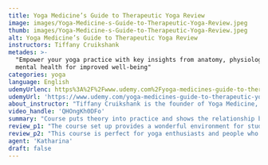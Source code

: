 ```yaml
---
title: Yoga Medicine’s Guide to Therapeutic Yoga Review
image: images/Yoga-Medicine-s-Guide-to-Therapeutic-Yoga-Review.jpeg
thumb: images/Yoga-Medicine-s-Guide-to-Therapeutic-Yoga-Review.jpeg
alt: Yoga Medicine’s Guide to Therapeutic Yoga Review
instructors: Tiffany Cruikshank
metades: >-
  "Empower your yoga practice with key insights from anatomy, physiology, &
  mental health for improved well-being"
categories: yoga
language: English
udemyUrlenc: https%3A%2F%2Fwww.udemy.com%2Fyoga-medicines-guide-to-therapeutic-yoga%2F
udemyUrl: 'https://www.udemy.com/yoga-medicines-guide-to-therapeutic-yoga/'
about_instructor: "Tiffany Cruikshank is the founder of Yoga Medicine, a community dedicated on combining the techniques of medicine with yoga. She had also published books about health and wellness. She has been featured in various TV shows and magazines for her work. Due to her extensive work, she was able to work with various people in entertainment, sports as well as medical professionals.  "
video_handle: 'QHOngKh0DFo'
summary: "Course puts theory into practice and shows the relationship between different systems of the body while providing a fulfilling environment for students."
review_p1: "The course set up provides a wonderful environment for students in learning. It was informative and shows the students how to put theory into practice. Relation between anatomy and yoga was also highlighted in the course which help deepen the students understanding about yoga medicine. It is amazing to learn how the different systems of the body work together efficiently while doing yoga. The mental aspect of each posture was also pointed out to help people become more aware in various aspects of practicing yoga. The handouts that were given provides an in-depth explanation as to what should be done by the body."
review_p2: "This course is perfect for yoga enthusiasts and people who wants to improve their health and wellness. The content was skillfully delivered and all the content inside the course is beneficial. The course was presented with clarity and most parts of it was practically-oriented. Tiffany provided great examples and breaks down the concept so that people would understand the gist of it. She has a very calm voice and she is also very professional in her presentation. The course is a new way to present yoga while ensuring the students will practice it in a very safe way. "
agent: 'Katharina'
draft: false
---
```


